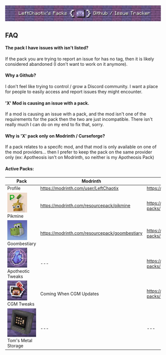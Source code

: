 
![](https://github.com/LeftChaotix/Chaotix-Packs/blob/main/issue_tracker_banner.png?raw=true)
## FAQ

#### The pack I have issues with isn't listed?

If the pack you are trying to report an issue for has no tag, then it is likely considered abandoned (I don't want to work on it anymore).

#### Why a Github?

I don't feel like trying to control / grow a Discord community. I want a place for people to easily access and report issues they might encounter.

#### 'X' Mod is causing an issue with a pack.

If a mod is causing an issue with a pack, and the mod isn't one of the requirements for the pack then the two are just incompatible. There isn't really much I can do on my end to fix that, sorry.

#### Why is 'X' pack only on Modrinth / Curseforge?

If a pack relates to a specifc mod, and that mod is only available on one of the mod providers... then I prefer to keep the pack on the same provider only (ex: Apotheosis isn't on Modrinth, so neither is my Apotheosis Pack)
#### Active Packs:
| Pack | Modrinth | Curseforge |                                       
|--|--|--|
| Profile | https://modrinth.com/user/LeftChaotix | https://curseforge.com/members/leftchaotix |
| ![](https://github.com/LeftChaotix/Chaotix-Packs/blob/e2efd6408906e6ca041605c4d500d2204cbf94eb/pikmine_logo.png?raw=true) Pikmine | https://modrinth.com/resourcepack/pikmine | https://www.curseforge.com/minecraft/texture-packs/pikmine |
| ![](https://github.com/LeftChaotix/Chaotix-Packs/blob/e2efd6408906e6ca041605c4d500d2204cbf94eb/goombestiary.png?raw=true) Goombestiary | https://modrinth.com/resourcepack/goombestiary | https://www.curseforge.com/minecraft/texture-packs/the-goombestiary-super-mario |
| ![](https://github.com/LeftChaotix/Chaotix-Packs/blob/e2efd6408906e6ca041605c4d500d2204cbf94eb/apotheotic_tweaks.png?raw=true) Apotheotic Tweaks | --- | https://www.curseforge.com/minecraft/texture-packs/chaotix-apotheotic-tweaks |
| ![](https://github.com/LeftChaotix/Chaotix-Packs/blob/e2efd6408906e6ca041605c4d500d2204cbf94eb/gun_models.png?raw=true) CGM Tweaks| Coming When CGM Updates | https://www.curseforge.com/minecraft/texture-packs/chaotix-gun-models |
| ![](https://github.com/LeftChaotix/Chaotix-Packs/blob/main/toms_metal_storage.png?raw=true) Tom's Metal Storage| --- | --- |

